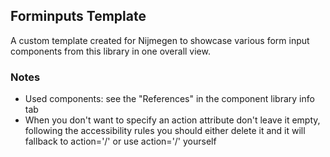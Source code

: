 ## Forminputs Template

A custom template created for Nijmegen to showcase various form input components from this library in one overall view.

### Notes

* Used components: see the "References" in the component library info tab
* When you don't want to specify an action attribute don't leave it empty, following the accessibility rules you should either delete it and it will fallback to action='/' or use action='/' yourself
